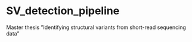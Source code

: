 # SV_detection_pipeline
Master thesis ”Identifying structural variants from short-read sequencing data” 
